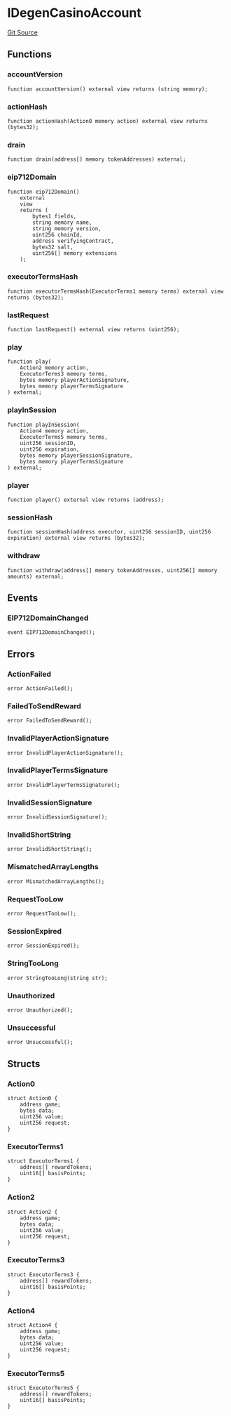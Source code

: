 # IDegenCasinoAccount
[Git Source](https://github.com/PermissionlessGames/degen-casino/blob/0b1acdafdf1039b0e8a22186342f9884ce98fdc9/src/interfaces/IDegenCasinoAccount.sol)


## Functions
### accountVersion


```solidity
function accountVersion() external view returns (string memory);
```

### actionHash


```solidity
function actionHash(Action0 memory action) external view returns (bytes32);
```

### drain


```solidity
function drain(address[] memory tokenAddresses) external;
```

### eip712Domain


```solidity
function eip712Domain()
    external
    view
    returns (
        bytes1 fields,
        string memory name,
        string memory version,
        uint256 chainId,
        address verifyingContract,
        bytes32 salt,
        uint256[] memory extensions
    );
```

### executorTermsHash


```solidity
function executorTermsHash(ExecutorTerms1 memory terms) external view returns (bytes32);
```

### lastRequest


```solidity
function lastRequest() external view returns (uint256);
```

### play


```solidity
function play(
    Action2 memory action,
    ExecutorTerms3 memory terms,
    bytes memory playerActionSignature,
    bytes memory playerTermsSignature
) external;
```

### playInSession


```solidity
function playInSession(
    Action4 memory action,
    ExecutorTerms5 memory terms,
    uint256 sessionID,
    uint256 expiration,
    bytes memory playerSessionSignature,
    bytes memory playerTermsSignature
) external;
```

### player


```solidity
function player() external view returns (address);
```

### sessionHash


```solidity
function sessionHash(address executor, uint256 sessionID, uint256 expiration) external view returns (bytes32);
```

### withdraw


```solidity
function withdraw(address[] memory tokenAddresses, uint256[] memory amounts) external;
```

## Events
### EIP712DomainChanged

```solidity
event EIP712DomainChanged();
```

## Errors
### ActionFailed

```solidity
error ActionFailed();
```

### FailedToSendReward

```solidity
error FailedToSendReward();
```

### InvalidPlayerActionSignature

```solidity
error InvalidPlayerActionSignature();
```

### InvalidPlayerTermsSignature

```solidity
error InvalidPlayerTermsSignature();
```

### InvalidSessionSignature

```solidity
error InvalidSessionSignature();
```

### InvalidShortString

```solidity
error InvalidShortString();
```

### MismatchedArrayLengths

```solidity
error MismatchedArrayLengths();
```

### RequestTooLow

```solidity
error RequestTooLow();
```

### SessionExpired

```solidity
error SessionExpired();
```

### StringTooLong

```solidity
error StringTooLong(string str);
```

### Unauthorized

```solidity
error Unauthorized();
```

### Unsuccessful

```solidity
error Unsuccessful();
```

## Structs
### Action0

```solidity
struct Action0 {
    address game;
    bytes data;
    uint256 value;
    uint256 request;
}
```

### ExecutorTerms1

```solidity
struct ExecutorTerms1 {
    address[] rewardTokens;
    uint16[] basisPoints;
}
```

### Action2

```solidity
struct Action2 {
    address game;
    bytes data;
    uint256 value;
    uint256 request;
}
```

### ExecutorTerms3

```solidity
struct ExecutorTerms3 {
    address[] rewardTokens;
    uint16[] basisPoints;
}
```

### Action4

```solidity
struct Action4 {
    address game;
    bytes data;
    uint256 value;
    uint256 request;
}
```

### ExecutorTerms5

```solidity
struct ExecutorTerms5 {
    address[] rewardTokens;
    uint16[] basisPoints;
}
```

